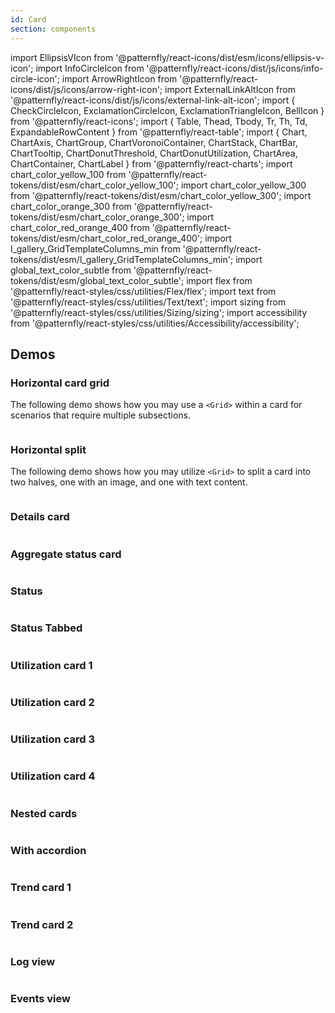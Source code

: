```yaml
---
id: Card
section: components
---
```


import EllipsisVIcon from '@patternfly/react-icons/dist/esm/icons/ellipsis-v-icon';
import InfoCircleIcon from '@patternfly/react-icons/dist/js/icons/info-circle-icon';
import ArrowRightIcon from '@patternfly/react-icons/dist/js/icons/arrow-right-icon';
import ExternalLinkAltIcon from '@patternfly/react-icons/dist/js/icons/external-link-alt-icon';
import { CheckCircleIcon, ExclamationCircleIcon, ExclamationTriangleIcon, BellIcon } from '@patternfly/react-icons';
import { Table, Thead, Tbody, Tr, Th, Td, ExpandableRowContent } from '@patternfly/react-table';
import { Chart, ChartAxis, ChartGroup, ChartVoronoiContainer, ChartStack, ChartBar, ChartTooltip, ChartDonutThreshold, ChartDonutUtilization, ChartArea, ChartContainer, ChartLabel } from '@patternfly/react-charts';
import chart_color_yellow_100 from '@patternfly/react-tokens/dist/esm/chart_color_yellow_100';
import chart_color_yellow_300 from '@patternfly/react-tokens/dist/esm/chart_color_yellow_300';
import chart_color_orange_300 from '@patternfly/react-tokens/dist/esm/chart_color_orange_300';
import chart_color_red_orange_400 from '@patternfly/react-tokens/dist/esm/chart_color_red_orange_400';
import l_gallery_GridTemplateColumns_min from '@patternfly/react-tokens/dist/esm/l_gallery_GridTemplateColumns_min';
import global_text_color_subtle from '@patternfly/react-tokens/dist/esm/global_text_color_subtle';
import flex from '@patternfly/react-styles/css/utilities/Flex/flex';
import text from '@patternfly/react-styles/css/utilities/Text/text';
import sizing from '@patternfly/react-styles/css/utilities/Sizing/sizing';
import accessibility from '@patternfly/react-styles/css/utilities/Accessibility/accessibility';

## Demos

### Horizontal card grid

The following demo shows how you may use a `<Grid>` within a card for scenarios that require multiple subsections.

```ts file="./examples/Card/CardHorizontalGrid.tsx"

```

### Horizontal split

The following demo shows how you may utilize `<Grid>` to split a card into two halves, one with an image, and one with text content.

```ts file="./examples/Card/CardHorizontalSplit.tsx"

```

### Details card

```ts file="./examples/Card/CardDetails.tsx"

```

### Aggregate status card

```ts file="./examples/Card/CardAggregateStatus.tsx"

```

### Status

```ts file="./examples/Card/CardStatus.tsx"

```

### Status Tabbed

```ts file="./examples/Card/CardStatusTabbed.tsx"

```

### Utilization card 1

```ts file="./examples/Card/CardUtilizationDemo1.tsx"

```

### Utilization card 2

```ts file="./examples/Card/CardUtilizationDemo2.tsx"

```

### Utilization card 3

```ts file="./examples/Card/CardUtilizationDemo3.tsx"

```

### Utilization card 4

```ts file="./examples/Card/CardUtilizationDemo4.tsx"

```

### Nested cards

```ts file="./examples/Card/CardNested.tsx"

```

### With accordion

```ts file="./examples/Card/CardWithAccordion.tsx"

```

### Trend card 1

```ts file="./examples/Card/CardTrendDemo1.tsx"

```

### Trend card 2

```ts file="./examples/Card/CardTrendDemo2.tsx"

```

### Log view

```ts file="./examples/Card/CardLogView.tsx"

```

### Events view

```ts file="./examples/Card/CardEventsView.tsx"

```
